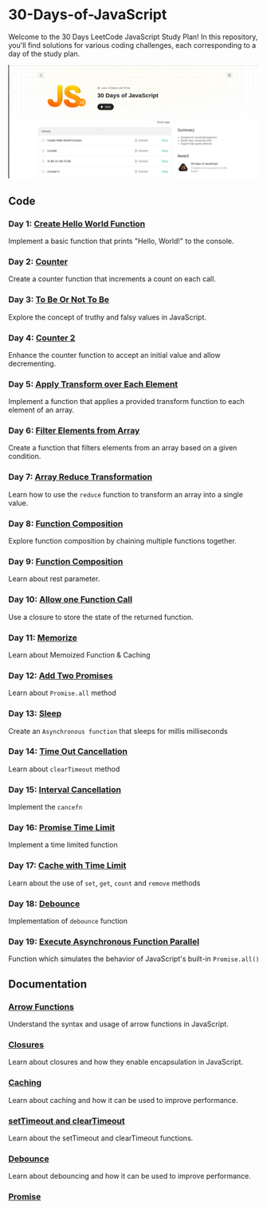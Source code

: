 # 30-Days-of-JavaScript

Welcome to the 30 Days LeetCode JavaScript Study Plan! In this repository, you'll find solutions for various coding challenges, each corresponding to a day of the study plan.

![Preview Image](./image.png)

## Code

### Day 1: [Create Hello World Function](./createhelloworld.js)

Implement a basic function that prints "Hello, World!" to the console.

### Day 2: [Counter](./counter.js)

Create a counter function that increments a count on each call.

### Day 3: [To Be Or Not To Be](./ToBeOrNotToBe.js)

Explore the concept of truthy and falsy values in JavaScript.

### Day 4: [Counter 2](./counterII.js)

Enhance the counter function to accept an initial value and allow decrementing.

### Day 5: [Apply Transform over Each Element](./ApplyTransform.js)

Implement a function that applies a provided transform function to each element of an array.

### Day 6: [Filter Elements from Array](./filterArray.js)

Create a function that filters elements from an array based on a given condition.

### Day 7: [Array Reduce Transformation](./ArrayReduce.js)

Learn how to use the `reduce` function to transform an array into a single value.

### Day 8: [Function Composition](./functionComposition.js)

Explore function composition by chaining multiple functions together.

### Day 9: [Function Composition](./returnlength.js)

Learn about rest parameter.

### Day 10: [Allow one Function Call](./AllowOneFunction.js)

Use a closure to store the state of the returned function.

### Day 11: [Memorize](./Memorize.js)

Learn about Memoized Function & Caching

### Day 12: [Add Two Promises](./AddToPromises.js)

Learn about `Promise.all` method

### Day 13: [Sleep](./sleep.js)

Create an `Asynchronous function` that sleeps for millis milliseconds

### Day 14: [Time Out Cancellation](./timeoutcancellation.js)

Learn about `clearTimeout` method

### Day 15: [Interval Cancellation](./Intervalcancellation.js)

Implement the `cancefn`

### Day 16: [Promise Time Limit](./promisetimelimit.js)

Implement a time limited function

### Day 17: [Cache with Time Limit](./CacheWithTimeLimit.js)

Learn about the use of `set`, `get`, `count` and `remove` methods

### Day 18: [Debounce](./Debounce.js)

Implementation of `debounce` function

### Day 19: [Execute Asynchronous Function Parallel](./ExecuteAsynchronousFunctionsinParallel.js)

Function which simulates the behavior of JavaScript's built-in `Promise.all()`

## Documentation

### [Arrow Functions](./Arrow%20Functions.txt)

Understand the syntax and usage of arrow functions in JavaScript.

### [Closures](./Closures.txt)

Learn about closures and how they enable encapsulation in JavaScript.

### [Caching](./Caching.txt)

Learn about caching and how it can be used to improve performance.

### [setTimeout and clearTimeout](./setTimeout%20and%20ClearTimeout.txt)

Learn about the setTimeout and clearTimeout functions.

### [Debounce](./Debounce.txt)

Learn about debouncing and how it can be used to improve performance.

### [Promise](./Promise.txt)
